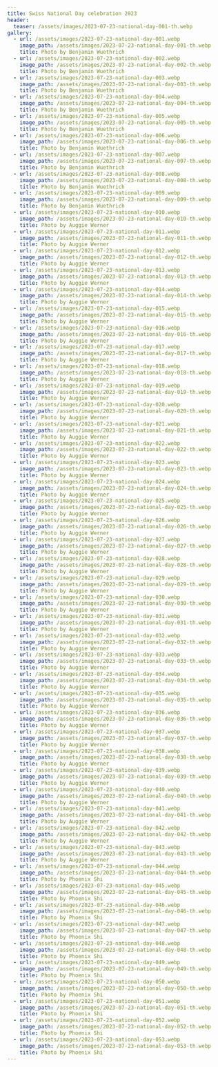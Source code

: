 ```yaml
---
title: Swiss National Day celebration 2023
header:
  teaser: /assets/images/2023-07-23-national-day-001-th.webp
gallery:
  - url: /assets/images/2023-07-23-national-day-001.webp
    image_path: /assets/images/2023-07-23-national-day-001-th.webp
    title: Photo by Benjamin Wuethrich
  - url: /assets/images/2023-07-23-national-day-002.webp
    image_path: /assets/images/2023-07-23-national-day-002-th.webp
    title: Photo by Benjamin Wuethrich
  - url: /assets/images/2023-07-23-national-day-003.webp
    image_path: /assets/images/2023-07-23-national-day-003-th.webp
    title: Photo by Benjamin Wuethrich
  - url: /assets/images/2023-07-23-national-day-004.webp
    image_path: /assets/images/2023-07-23-national-day-004-th.webp
    title: Photo by Benjamin Wuethrich
  - url: /assets/images/2023-07-23-national-day-005.webp
    image_path: /assets/images/2023-07-23-national-day-005-th.webp
    title: Photo by Benjamin Wuethrich
  - url: /assets/images/2023-07-23-national-day-006.webp
    image_path: /assets/images/2023-07-23-national-day-006-th.webp
    title: Photo by Benjamin Wuethrich
  - url: /assets/images/2023-07-23-national-day-007.webp
    image_path: /assets/images/2023-07-23-national-day-007-th.webp
    title: Photo by Benjamin Wuethrich
  - url: /assets/images/2023-07-23-national-day-008.webp
    image_path: /assets/images/2023-07-23-national-day-008-th.webp
    title: Photo by Benjamin Wuethrich
  - url: /assets/images/2023-07-23-national-day-009.webp
    image_path: /assets/images/2023-07-23-national-day-009-th.webp
    title: Photo by Benjamin Wuethrich
  - url: /assets/images/2023-07-23-national-day-010.webp
    image_path: /assets/images/2023-07-23-national-day-010-th.webp
    title: Photo by Auggie Werner
  - url: /assets/images/2023-07-23-national-day-011.webp
    image_path: /assets/images/2023-07-23-national-day-011-th.webp
    title: Photo by Auggie Werner
  - url: /assets/images/2023-07-23-national-day-012.webp
    image_path: /assets/images/2023-07-23-national-day-012-th.webp
    title: Photo by Auggie Werner
  - url: /assets/images/2023-07-23-national-day-013.webp
    image_path: /assets/images/2023-07-23-national-day-013-th.webp
    title: Photo by Auggie Werner
  - url: /assets/images/2023-07-23-national-day-014.webp
    image_path: /assets/images/2023-07-23-national-day-014-th.webp
    title: Photo by Auggie Werner
  - url: /assets/images/2023-07-23-national-day-015.webp
    image_path: /assets/images/2023-07-23-national-day-015-th.webp
    title: Photo by Auggie Werner
  - url: /assets/images/2023-07-23-national-day-016.webp
    image_path: /assets/images/2023-07-23-national-day-016-th.webp
    title: Photo by Auggie Werner
  - url: /assets/images/2023-07-23-national-day-017.webp
    image_path: /assets/images/2023-07-23-national-day-017-th.webp
    title: Photo by Auggie Werner
  - url: /assets/images/2023-07-23-national-day-018.webp
    image_path: /assets/images/2023-07-23-national-day-018-th.webp
    title: Photo by Auggie Werner
  - url: /assets/images/2023-07-23-national-day-019.webp
    image_path: /assets/images/2023-07-23-national-day-019-th.webp
    title: Photo by Auggie Werner
  - url: /assets/images/2023-07-23-national-day-020.webp
    image_path: /assets/images/2023-07-23-national-day-020-th.webp
    title: Photo by Auggie Werner
  - url: /assets/images/2023-07-23-national-day-021.webp
    image_path: /assets/images/2023-07-23-national-day-021-th.webp
    title: Photo by Auggie Werner
  - url: /assets/images/2023-07-23-national-day-022.webp
    image_path: /assets/images/2023-07-23-national-day-022-th.webp
    title: Photo by Auggie Werner
  - url: /assets/images/2023-07-23-national-day-023.webp
    image_path: /assets/images/2023-07-23-national-day-023-th.webp
    title: Photo by Auggie Werner
  - url: /assets/images/2023-07-23-national-day-024.webp
    image_path: /assets/images/2023-07-23-national-day-024-th.webp
    title: Photo by Auggie Werner
  - url: /assets/images/2023-07-23-national-day-025.webp
    image_path: /assets/images/2023-07-23-national-day-025-th.webp
    title: Photo by Auggie Werner
  - url: /assets/images/2023-07-23-national-day-026.webp
    image_path: /assets/images/2023-07-23-national-day-026-th.webp
    title: Photo by Auggie Werner
  - url: /assets/images/2023-07-23-national-day-027.webp
    image_path: /assets/images/2023-07-23-national-day-027-th.webp
    title: Photo by Auggie Werner
  - url: /assets/images/2023-07-23-national-day-028.webp
    image_path: /assets/images/2023-07-23-national-day-028-th.webp
    title: Photo by Auggie Werner
  - url: /assets/images/2023-07-23-national-day-029.webp
    image_path: /assets/images/2023-07-23-national-day-029-th.webp
    title: Photo by Auggie Werner
  - url: /assets/images/2023-07-23-national-day-030.webp
    image_path: /assets/images/2023-07-23-national-day-030-th.webp
    title: Photo by Auggie Werner
  - url: /assets/images/2023-07-23-national-day-031.webp
    image_path: /assets/images/2023-07-23-national-day-031-th.webp
    title: Photo by Auggie Werner
  - url: /assets/images/2023-07-23-national-day-032.webp
    image_path: /assets/images/2023-07-23-national-day-032-th.webp
    title: Photo by Auggie Werner
  - url: /assets/images/2023-07-23-national-day-033.webp
    image_path: /assets/images/2023-07-23-national-day-033-th.webp
    title: Photo by Auggie Werner
  - url: /assets/images/2023-07-23-national-day-034.webp
    image_path: /assets/images/2023-07-23-national-day-034-th.webp
    title: Photo by Auggie Werner
  - url: /assets/images/2023-07-23-national-day-035.webp
    image_path: /assets/images/2023-07-23-national-day-035-th.webp
    title: Photo by Auggie Werner
  - url: /assets/images/2023-07-23-national-day-036.webp
    image_path: /assets/images/2023-07-23-national-day-036-th.webp
    title: Photo by Auggie Werner
  - url: /assets/images/2023-07-23-national-day-037.webp
    image_path: /assets/images/2023-07-23-national-day-037-th.webp
    title: Photo by Auggie Werner
  - url: /assets/images/2023-07-23-national-day-038.webp
    image_path: /assets/images/2023-07-23-national-day-038-th.webp
    title: Photo by Auggie Werner
  - url: /assets/images/2023-07-23-national-day-039.webp
    image_path: /assets/images/2023-07-23-national-day-039-th.webp
    title: Photo by Auggie Werner
  - url: /assets/images/2023-07-23-national-day-040.webp
    image_path: /assets/images/2023-07-23-national-day-040-th.webp
    title: Photo by Auggie Werner
  - url: /assets/images/2023-07-23-national-day-041.webp
    image_path: /assets/images/2023-07-23-national-day-041-th.webp
    title: Photo by Auggie Werner
  - url: /assets/images/2023-07-23-national-day-042.webp
    image_path: /assets/images/2023-07-23-national-day-042-th.webp
    title: Photo by Auggie Werner
  - url: /assets/images/2023-07-23-national-day-043.webp
    image_path: /assets/images/2023-07-23-national-day-043-th.webp
    title: Photo by Auggie Werner
  - url: /assets/images/2023-07-23-national-day-044.webp
    image_path: /assets/images/2023-07-23-national-day-044-th.webp
    title: Photo by Phoenix Shi
  - url: /assets/images/2023-07-23-national-day-045.webp
    image_path: /assets/images/2023-07-23-national-day-045-th.webp
    title: Photo by Phoenix Shi
  - url: /assets/images/2023-07-23-national-day-046.webp
    image_path: /assets/images/2023-07-23-national-day-046-th.webp
    title: Photo by Phoenix Shi
  - url: /assets/images/2023-07-23-national-day-047.webp
    image_path: /assets/images/2023-07-23-national-day-047-th.webp
    title: Photo by Phoenix Shi
  - url: /assets/images/2023-07-23-national-day-048.webp
    image_path: /assets/images/2023-07-23-national-day-048-th.webp
    title: Photo by Phoenix Shi
  - url: /assets/images/2023-07-23-national-day-049.webp
    image_path: /assets/images/2023-07-23-national-day-049-th.webp
    title: Photo by Phoenix Shi
  - url: /assets/images/2023-07-23-national-day-050.webp
    image_path: /assets/images/2023-07-23-national-day-050-th.webp
    title: Photo by Phoenix Shi
  - url: /assets/images/2023-07-23-national-day-051.webp
    image_path: /assets/images/2023-07-23-national-day-051-th.webp
    title: Photo by Phoenix Shi
  - url: /assets/images/2023-07-23-national-day-052.webp
    image_path: /assets/images/2023-07-23-national-day-052-th.webp
    title: Photo by Phoenix Shi
  - url: /assets/images/2023-07-23-national-day-053.webp
    image_path: /assets/images/2023-07-23-national-day-053-th.webp
    title: Photo by Phoenix Shi
---
```

